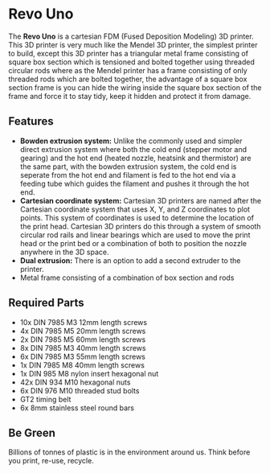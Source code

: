 # Revo Uno
The **Revo Uno** is a cartesian FDM (Fused Deposition Modeling) 3D printer. This 3D printer is very much like the Mendel 3D printer, the simplest printer to build, except this 3D printer has a triangular metal frame consisting of square box section which is tensioned and bolted together using threaded circular rods where as the Mendel printer has a frame consisting of only threaded rods which are bolted together, the advantage of a square box section frame is you can hide the wiring inside the square box section of the frame and force it to stay tidy, keep it hidden and protect it from damage.

## Features
* **Bowden extrusion system:** Unlike the commonly used and simpler direct extrusion system where both the cold end (stepper motor and gearing) and the hot end (heated nozzle, heatsink and thermistor) are the same part, with the bowden extrusion system, the cold end is seperate from the hot end and filament is fed to the hot end via a feeding tube which guides the filament and pushes it through the hot end.
* **Cartesian coordinate system:** Cartesian 3D printers are named after the Cartesian coordinate system that uses X, Y, and Z coordinates to plot points. This system of coordinates is used to determine the location of the print head. Cartesian 3D printers do this through a system of smooth circular rod rails and linear bearings which are used to move the print head or the print bed or a combination of both to position the nozzle anywhere in the 3D space.
* **Dual extrusion:** There is an option to add a second extruder to the printer.
* Metal frame consisting of a combination of box section and rods

## Required Parts
* 10x DIN 7985 M3 12mm length screws
* 4x DIN 7985 M5 20mm length screws
* 2x DIN 7985 M5 60mm length screws
* 8x DIN 7985 M3 40mm length screws
* 6x DIN 7985 M3 55mm length screws
* 1x DIN 7985 M8 40mm length screws
* 1x DIN 985 M8 nylon insert hexagonal nut
* 42x DIN 934 M10 hexagonal nuts
* 6x DIN 976 M10 threaded stud bolts
* GT2 timing belt
* 6x 8mm stainless steel round bars
 
## Be Green
Billions of tonnes of plastic is in the environment around us. Think before you print, re-use, recycle.

